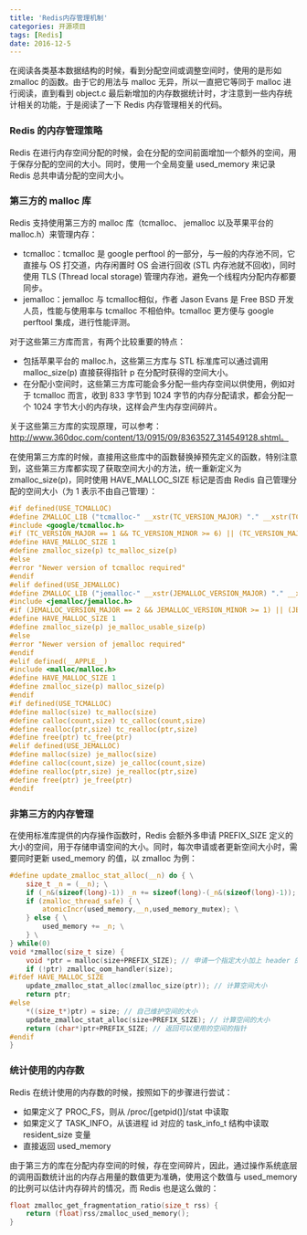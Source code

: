 ```yaml
---
title: 'Redis内存管理机制'
categories: 开源项目
tags: [Redis]
date: 2016-12-5
---
```


在阅读各类基本数据结构的时候，看到分配空间或调整空间时，使用的是形如 zmalloc 的函数。由于它的用法与 malloc 无异，所以一直把它等同于 malloc 进行阅读，直到看到 object.c 最后新增加的内存数据统计时，才注意到一些内存统计相关的功能，于是阅读了一下 Redis 内存管理相关的代码。

### Redis 的内存管理策略

Redis 在进行内存空间分配的时候，会在分配的空间前面增加一个额外的空间，用于保存分配的空间的大小。同时，使用一个全局变量 used_memory 来记录 Redis 总共申请分配的空间大小。

### 第三方的 malloc 库

Redis 支持使用第三方的 malloc 库（tcmalloc、 jemalloc 以及苹果平台的 malloc.h）来管理内存：

- tcmalloc：tcmalloc 是 google perftool 的一部分，与一般的内存池不同，它直接与 OS 打交道，内存闲置时 OS 会进行回收 (STL 内存池就不回收)，同时使用 TLS (Thread local storage) 管理内存池，避免一个线程内分配内存都要同步。
- jemalloc：jemalloc 与 tcmalloc相似，作者 Jason Evans 是 Free BSD 开发人员，性能与使用率与 tcmalloc 不相伯仲。tcmalloc 更方便与 google perftool 集成，进行性能评测。

对于这些第三方库而言，有两个比较重要的特点：

- 包括苹果平台的 malloc.h，这些第三方库与 STL 标准库可以通过调用 malloc_size(p) 直接获得指针 p 在分配时获得的空间大小。
- 在分配小空间时，这些第三方库可能会多分配一些内存空间以供使用，例如对于 tcmalloc 而言，收到 833 字节到 1024 字节的内存分配请求，都会分配一个 1024 字节大小的内存块，这样会产生内存空间碎片。

关于这些第三方库的实现原理，可以参考：
http://www.360doc.com/content/13/0915/09/8363527_314549128.shtml。

在使用第三方库的时候，直接用这些库中的函数替换掉预先定义的函数，特别注意到，这些第三方库都实现了获取空间大小的方法，统一重新定义为 zmalloc_size(p)，同时使用 HAVE_MALLOC_SIZE 标记是否由 Redis 自己管理分配的空间大小（为 1 表示不由自己管理）：

```C
#if defined(USE_TCMALLOC)
#define ZMALLOC_LIB ("tcmalloc-" __xstr(TC_VERSION_MAJOR) "." __xstr(TC_VERSION_MINOR))
#include <google/tcmalloc.h>
#if (TC_VERSION_MAJOR == 1 && TC_VERSION_MINOR >= 6) || (TC_VERSION_MAJOR > 1)
#define HAVE_MALLOC_SIZE 1
#define zmalloc_size(p) tc_malloc_size(p)
#else
#error "Newer version of tcmalloc required"
#endif
#elif defined(USE_JEMALLOC)
#define ZMALLOC_LIB ("jemalloc-" __xstr(JEMALLOC_VERSION_MAJOR) "." __xstr(JEMALLOC_VERSION_MINOR) "." __xstr(JEMALLOC_VERSION_BUGFIX))
#include <jemalloc/jemalloc.h>
#if (JEMALLOC_VERSION_MAJOR == 2 && JEMALLOC_VERSION_MINOR >= 1) || (JEMALLOC_VERSION_MAJOR > 2)
#define HAVE_MALLOC_SIZE 1
#define zmalloc_size(p) je_malloc_usable_size(p)
#else
#error "Newer version of jemalloc required"
#endif
#elif defined(__APPLE__)
#include <malloc/malloc.h>
#define HAVE_MALLOC_SIZE 1
#define zmalloc_size(p) malloc_size(p)
#endif
#if defined(USE_TCMALLOC)
#define malloc(size) tc_malloc(size)
#define calloc(count,size) tc_calloc(count,size)
#define realloc(ptr,size) tc_realloc(ptr,size)
#define free(ptr) tc_free(ptr)
#elif defined(USE_JEMALLOC)
#define malloc(size) je_malloc(size)
#define calloc(count,size) je_calloc(count,size)
#define realloc(ptr,size) je_realloc(ptr,size)
#define free(ptr) je_free(ptr)
#endif
```

### 非第三方的内存管理

在使用标准库提供的内存操作函数时，Redis 会额外多申请 PREFIX_SIZE 定义的大小的空间，用于存储申请空间的大小。同时，每次申请或者更新空间大小时，需要同时更新 used_memory 的值，以 zmalloc 为例：

```C
#define update_zmalloc_stat_alloc(__n) do { \
    size_t _n = (__n); \
    if (_n&(sizeof(long)-1)) _n += sizeof(long)-(_n&(sizeof(long)-1)); \
    if (zmalloc_thread_safe) { \
        atomicIncr(used_memory,__n,used_memory_mutex); \
    } else { \
        used_memory += _n; \
    } \
} while(0)
void *zmalloc(size_t size) {
    void *ptr = malloc(size+PREFIX_SIZE); // 申请一个指定大小加上 header 的空间
    if (!ptr) zmalloc_oom_handler(size);
#ifdef HAVE_MALLOC_SIZE
    update_zmalloc_stat_alloc(zmalloc_size(ptr)); // 计算空间大小
    return ptr;
#else
    *((size_t*)ptr) = size; // 自己维护空间的大小
    update_zmalloc_stat_alloc(size+PREFIX_SIZE); // 计算空间的大小
    return (char*)ptr+PREFIX_SIZE; // 返回可以使用的空间的指针
#endif
}
```

### 统计使用的内存数

Redis 在统计使用的内存数的时候，按照如下的步骤进行尝试：

- 如果定义了 PROC_FS，则从 /proc/[getpid()]/stat 中读取
- 如果定义了 TASK_INFO，从该进程 id 对应的 task_info_t 结构中读取 resident_size 变量
- 直接返回 used_memory

由于第三方的库在分配内存空间的时候，存在空间碎片，因此，通过操作系统底层的调用函数统计出的内存占用量的数值更为准确，使用这个数值与 used_memory 的比例可以估计内存碎片的情况，而 Redis 也是这么做的：

```C
float zmalloc_get_fragmentation_ratio(size_t rss) {
    return (float)rss/zmalloc_used_memory();
}
```
